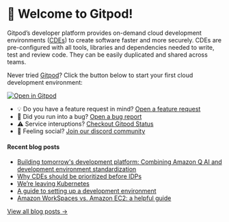 # 👋 Welcome to Gitpod!

Gitpod’s developer platform provides on-demand cloud development environments ([CDEs](https://www.gitpod.io/cde)) to create software faster and more securely. CDEs are pre-configured with all tools, libraries and dependencies needed to write, test and review code. They can be easily duplicated and shared across teams.

Never tried [Gitpod](https://www.gitpod.io/)? Click the button below to start your first cloud development environment:

[![Open in Gitpod](https://gitpod.io/button/open-in-gitpod.svg)](https://gitpod.new)

* 💡 Do you have a feature request in mind? [Open a feature request](https://github.com/gitpod-io/gitpod/issues/new?assignees=&labels=&template=feature_request.md&title=)
* 🐛 Did you run into a bug? [Open a bug report](https://github.com/gitpod-io/gitpod/issues/new?assignees=&labels=bug&template=bug_report.yml)
* ⚠️ Service interuptions? [Checkout Gitpod Status](https://gitpodstatus.com/)
* 🦩 Feeling social? [Join our discord community](https://www.gitpod.io/chat)

#### Recent blog posts

<!--START_SECTION:feed-->
* [Building tomorrow's development platform: Combining Amazon Q AI and development environment standardization](https://www.gitpod.io/blog/amazon-q-gitpod)
* [Why CDEs should be prioritized before IDPs](https://www.gitpod.io/blog/why-cdes-should-be-prioritized-before-idps)
* [We’re leaving Kubernetes](https://www.gitpod.io/blog/we-are-leaving-kubernetes)
* [A guide to setting up a development environment](https://www.gitpod.io/blog/a-guide-to-setting-up-a-development-environment)
* [Amazon WorkSpaces vs. Amazon EC2: a helpful guide](https://www.gitpod.io/blog/amazon-work-spaces-vs-amazon-ec2-a-helpful-guide)
<!--END_SECTION:feed-->

[View all blog posts &rarr;](https://www.gitpod.io/blog)
